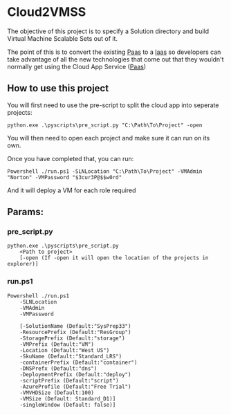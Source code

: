 # Cloud2VMSS

The objective of this project is to specify a Solution directory and build Virtual Machine Scalable Sets out of it.

The point of this is to convert the existing [Paas](https://en.wikipedia.org/wiki/Platform_as_a_service) to a [Iaas](https://en.wikipedia.org/wiki/Cloud_computing#Infrastructure_as_a_service_.28IaaS.29) so developers can take advantage of
all the new technologies that come out that they wouldn't normally get using the Cloud App Service ([Paas](https://en.wikipedia.org/wiki/Platform_as_a_service))

## How to use this project

You will first need to use the pre-script to split the cloud app into seperate projects:

```python.exe .\pyscripts\pre_script.py "C:\Path\To\Project" -open```

You will then need to open each project and make sure it can run on its own.

Once you have completed that, you can run:

```Powershell ./run.ps1 -SLNLocation "C:\Path\To\Project" -VMAdmin "Norton" -VMPassword "$3cur3P@$$w0rd"```

And it will deploy a VM for each role required

## Params:

### pre_script.py
```
python.exe .\pyscripts\pre_script.py
    <Path to project>
    [-open (If -open it will open the location of the projects in explorer)]

```

### run.ps1
```
Powershell ./run.ps1
    -SLNLocation
    -VMAdmin
    -VMPassword

    [-SolutionName (Default:"SysPrep33")
    -ResourcePrefix (Default:"ResGroup")
    -StoragePrefix (Default:"storage")
    -VMPrefix (Default:"VM")
    -Location (Default:"West US")
    -SkuName (Default:"Standard_LRS")
    -containerPrefix (Default:"container")
    -DNSPrefx (Default:"dns")
    -DeploymentPrefix (Default:"deploy")
    -scriptPrefix (Default:"script")
    -AzureProfile (Default:"Free Trial")
    -VMVHDSize (Default:100)
    -VMSize (Default: Standard_D1)]
    -singleWindow (Default: false)]
```
